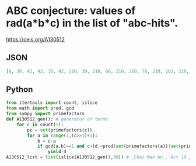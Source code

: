 # ABC conjecture: values of rad\(a\*b\*c\) in the list of "abc\-hits"\.
https://oeis.org/A130512
## JSON
```JSON
[6, 30, 42, 42, 30, 42, 110, 30, 210, 66, 210, 210, 78, 210, 102, 210, 210, 390, 182, 114, 462, 390, 210, 510, 390, 546, 330, 390, 690, 930, 770, 410, 210, 570, 462, 330, 1122, 1110, 1518, 1230, 690, 1190, 570, 1122, 1122, 834, 2010, 390, 1794, 1974, 510, 210]
```
## Python
```Python
from itertools import count, islice
from math import prod, gcd
from sympy import primefactors
def A130512_gen(): # generator of terms
    for c in count(1):
        pc = set(primefactors(c))
        for a in range(1,(c>>1)+1):
            b = c-a
            if gcd(a,b)==1 and c>(d:=prod(set(primefactors(a))|set(primefactors(b))|pc)):
                yield d
A130512_list = list(islice(A130512_gen(),30)) # _Chai Wah Wu_, Oct 19 2023
```
